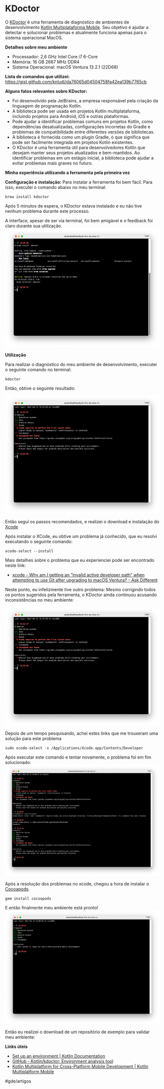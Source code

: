# KDoctor


O [KDoctor](https://github.com/Kotlin/kdoctor) é uma ferramenta de diagnóstico de ambientes de desenvolvimento [Kotlin Multiplataforma Mobile](https://kotlinlang.org/lp/mobile/). Seu objetivo é ajudar a detectar e solucionar problemas e atualmente funciona apenas para o sistema operacional MacOS.

**Detalhes sobre meu ambiente**
* Processador: 2,6 GHz Intel Core i7 6-Core
* Memória: 16 GB 2667 MHz DDR4
* Sistema Operacional: macOS Ventura 13.2.1 (22D68)

**Lista de comandos que utilizei:**
https://gist.github.com/knludi/da76065d04504758fa42ea139b7765cb

**Alguns fatos relevantes sobre KDoctor:**
* Foi desenvolvido pela JetBrains, a empresa responsável pela criação da linguagem de programação Kotlin.
* A biblioteca pode ser usada em projetos Kotlin multiplataforma, incluindo projetos para Android, iOS e outras plataformas.
* Pode ajudar a identificar problemas comuns em projetos Kotlin, como dependências desatualizadas, configurações incorretas do Gradle e problemas de compatibilidade entre diferentes versões de bibliotecas.
* A biblioteca é fornecida como um plugin Gradle, o que significa que pode ser facilmente integrada em projetos Kotlin existentes.
* O KDoctor é uma ferramenta útil para desenvolvedores Kotlin que desejam manter seus projetos atualizados e bem-mantidos. Ao identificar problemas em um estágio inicial, a biblioteca pode ajudar a evitar problemas mais graves no futuro.

**Minha experiência utilizando a ferramenta pela primeira vez**

**Configuração e instalação:** 
Para instalar a ferramenta foi bem fácil. Para isso, executei o comando abaixo no meu terminal:

```
brew install kdoctor
```
Após 5 minutos de espera, o KDoctor estava instalado e eu não tive nenhum problema durante este processo.

A interface, apesar de ser via terminal, foi bem amigável e o feedback foi claro durante sua utilização.
![](KDoctor/C59F5582-020D-4D9B-B62C-E8F7F2A9F20B%202.png)


**Utilização** 

Para realizar o diagnóstico do meu ambiente de desenvolvimento, executei o seguinte comando no terminal:

```
kdoctor
```

Então, obtive o seguinte resultado:

![](KDoctor/D64C1572-B3B1-498D-BE35-6A6E651F19F7%202.png)


Então segui os passos recomendados, e realizei o download e instalação do [Xcode](https://developer.apple.com/xcode/) 

Após instalar o XCode, eu obtive um problema já conhecido, que eu resolvi executando o seguinte comando:

```
xcode-select --install
```

Mais detalhes sobre o problema que eu experienciei pode ser encontrado neste link: 
* [xcode - Why am I getting an “invalid active developer path” when attempting to use Git after upgrading to macOS Ventura? - Ask Different](https://apple.stackexchange.com/questions/254380/why-am-i-getting-an-invalid-active-developer-path-when-attempting-to-use-git-a)

Neste ponto, eu infelizmente tive outro problema: Mesmo corrigindo todos os pontos sugeridos pela ferramenta, o KDoctor ainda continuou acusando inconsistências no meu ambiente: 

![](KDoctor/A98E7105-B2B0-4E81-8C7B-B0F9F3DA0558%202.png)


Depois de um tempo pesquisando, achei estes links que me trouxeram uma solução para este problema

```
sudo xcode-select -s /Applications/Xcode.app/Contents/Developer
```

Após executar este comando e tentar novamente, o problema foi em fim solucionado: 
![](KDoctor/52FD3FA9-5C6D-4A1B-B700-727769F901DA%202.png)


Após a resolução dos problemas no xcode, chegou a hora de instalar o [Cocoapods](https://guides.cocoapods.org/using/getting-started.html#installation).

```
gem install cocoapods
```
E então finalmente meu ambiente está pronto!
![](KDoctor/B79E7224-C97A-4FC6-9474-CED45B36F07A%202.png)

Então eu realizei o download de um repositório de exemplo para validar meu ambiente:

**Links úteis**
* [Set up an environment | Kotlin Documentation](https://kotlinlang.org/docs/multiplatform-mobile-setup.html#check-your-environment)
* [GitHub - Kotlin/kdoctor: Environment analysis tool](https://github.com/Kotlin/kdoctor)
* [Kotlin Multiplatform for Cross-Platform Mobile Development | Kotlin Multiplatform Mobile](https://kotlinlang.org/lp/mobile/)

#gde/artigos

